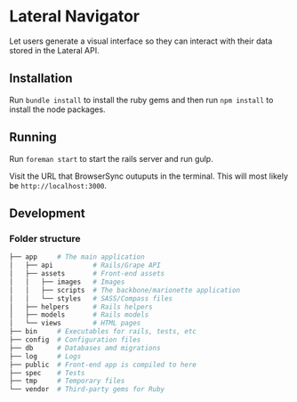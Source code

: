 # Lateral Navigator

Let users generate a visual interface so they can interact with their data stored in the Lateral API.

<!-- ## Introduction -->
## Installation

Run `bundle install` to install the ruby gems and then run `npm install` to install the node packages. 

## Running

Run `foreman start` to start the rails server and run gulp.

Visit the URL that BrowserSync outuputs in the terminal. This will most likely be `http://localhost:3000`.

## Development

### Folder structure

```bash
├── app     # The main application
│   ├── api          # Rails/Grape API
│   ├── assets       # Front-end assets
│   │   ├── images   # Images
│   │   ├── scripts  # The backbone/marionette application
│   │   └── styles   # SASS/Compass files
│   ├── helpers      # Rails helpers
│   ├── models       # Rails models
│   └── views        # HTML pages
├── bin     # Executables for rails, tests, etc
├── config  # Configuration files
├── db      # Databases amd migrations 
├── log     # Logs
├── public  # Front-end app is compiled to here
├── spec    # Tests
├── tmp     # Temporary files
└── vendor  # Third-party gems for Ruby
```
